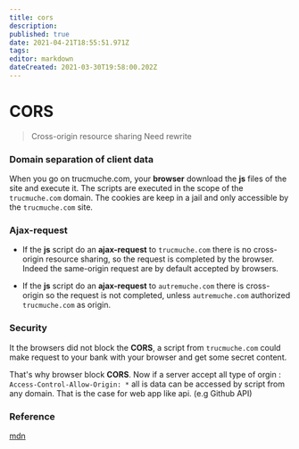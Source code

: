 ```yaml
---
title: cors
description: 
published: true
date: 2021-04-21T18:55:51.971Z
tags: 
editor: markdown
dateCreated: 2021-03-30T19:58:00.202Z
---
```


# CORS
> Cross-origin resource sharing
> Need rewrite

### Domain separation of client data

When you go on trucmuche.com, your **browser** download the **js** files of the site and execute it. The scripts are executed in the scope of the  `trucmuche.com` domain. The cookies are keep in a jail  and only accessible by the `trucmuche.com` site. 

### Ajax-request

* If the **js** script do an **ajax-request** to `trucmuche.com` there is no  cross-origin resource sharing, so the request is completed by the browser.  Indeed the same-origin request are by default accepted by browsers.

* If the **js** script do an **ajax-request** to `autremuche.com` there is  cross-origin so the request is not  completed, unless `autremuche.com` authorized `trucmuche.com` as origin.

### Security

It the browsers did not block the **CORS**, a script from `trucmuche.com` could make request to your bank with your browser and get some secret content.

That's why browser block **CORS**. Now if a server accept all type of orgin :  `Access-Control-Allow-Origin: *` all is data can be accessed by script from any domain. That is the case for web app like api. (e.g Github API)

### Reference

[mdn](https://developer.mozilla.org/en-US/docs/Web/HTTP/CORS)